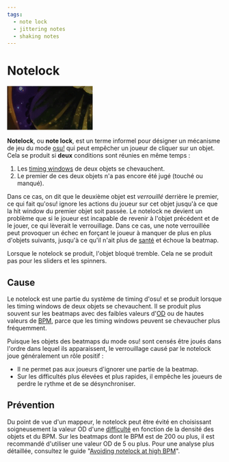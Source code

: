 ```yaml
---
tags:
  - note lock
  - jittering notes
  - shaking notes
---
```


# Notelock

![](img/notelock.gif "Un exemple de notelock : la deuxième note est inaccessible")

**Notelock**, ou **note lock**, est un terme informel pour désigner un mécanisme de jeu du mode [osu!](/wiki/Game_mode/osu!) qui peut empêcher un joueur de cliquer sur un objet. Cela se produit si **deux** conditions sont réunies en même temps :

1. Les [timing windows](/wiki/Beatmapping/Overall_difficulty#timing) de deux objets se chevauchent.
2. Le premier de ces deux objets n'a pas encore été jugé (touché ou manqué).

Dans ce cas, on dit que le deuxième objet est *verrouillé* derrière le premier, ce qui fait qu'osu! ignore les actions du joueur sur cet objet jusqu'à ce que la hit window du premier objet soit passée. Le notelock ne devient un problème que si le joueur est incapable de revenir à l'objet précédent et de le jouer, ce qui lèverait le verrouillage. Dans ce cas, une note verrouillée peut provoquer un échec en forçant le joueur à manquer de plus en plus d'objets suivants, jusqu'à ce qu'il n'ait plus de [santé](/wiki/Gameplay/Health) et échoue la beatmap.

Lorsque le notelock se produit, l'objet bloqué tremble. Cela ne se produit pas pour les sliders et les spinners.

## Cause

Le notelock est une partie du système de timing d'osu! et se produit lorsque les timing windows de deux objets se chevauchent. Il se produit plus souvent sur les beatmaps avec des faibles valeurs d'[OD](/wiki/Beatmapping/Overall_difficulty) ou de hautes valeurs de [BPM](/wiki/Beatmapping/Beats_per_minute), parce que les timing windows peuvent se chevaucher plus fréquemment.

Puisque les objets des beatmaps du mode osu! sont censés être joués dans l'ordre dans lequel ils apparaissent, le verrouillage causé par le notelock joue généralement un rôle positif :

- Il ne permet pas aux joueurs d'ignorer une partie de la beatmap.
- Sur les difficultés plus élevées et plus rapides, il empêche les joueurs de perdre le rythme et de se désynchroniser.

## Prévention

Du point de vue d'un mappeur, le notelock peut être évité en choisissant soigneusement la valeur OD d'une [difficulté](/wiki/Beatmap/Difficulty) en fonction de la densité des objets et du BPM. Sur les beatmaps dont le BPM est de 200 ou plus, il est recommandé d'utiliser une valeur OD de 5 ou plus. Pour une analyse plus détaillée, consultez le guide "[Avoiding notelock at high BPM](https://osu.ppy.sh/community/forums/topics/334458)".
